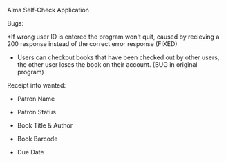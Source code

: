 Alma Self-Check Application

Bugs:

*If wrong user ID is entered the program won't quit, caused by recieving a 200 response instead of the correct error response (FIXED)

* Users can checkout books that have been checked out by other users, the other user loses the book on their account. (BUG in original program)

Receipt info wanted:

* Patron Name

* Patron Status

* Book Title & Author

* Book Barcode

* Due Date
